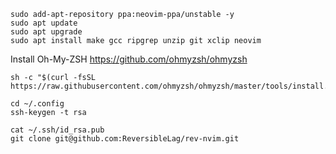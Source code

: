```
sudo add-apt-repository ppa:neovim-ppa/unstable -y
sudo apt update
sudo apt upgrade
sudo apt install make gcc ripgrep unzip git xclip neovim
```
Install Oh-My-ZSH
https://github.com/ohmyzsh/ohmyzsh
```
sh -c "$(curl -fsSL https://raw.githubusercontent.com/ohmyzsh/ohmyzsh/master/tools/install.sh)"
```

```
cd ~/.config
ssh-keygen -t rsa

cat ~/.ssh/id_rsa.pub
git clone git@github.com:ReversibleLag/rev-nvim.git
```
